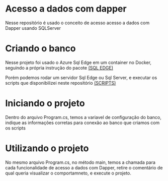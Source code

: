 # Acesso a dados com dapper

Nesse repositório é usado o conceito de acesso acesso a dados com Dapper usando SQLServer

# Criando o banco

Nesse projeto foi usado o Azure Sql Edge em um container no Docker, seguindo a própria instrução do pacote <a href="https://hub.docker.com/_/microsoft-azure-sql-edge">(SQL EDGE)</a>

Porém podemos rodar um servidor Sql Edge ou Sql Server, e executar os scripts que disponibilizei neste repositório  <a href="https://github.com/zWeeeeelll/dapper/tree/main/scripts-para-o-banco">(SCRIPTS)</a>

# Iniciando o projeto

Dentro do arquivo Program.cs, temos a variavel de configuração do banco, indique as informações corretas para conexão ao banco que criamos com os scripts

# Utilizando o projeto

No mesmo arquivo Program.cs, no método main, temos a chamada para cada funcionalidade de acesso a dados com Dapper, retire o comentário de qual queria visualizar o comportamneto, e execute o projeto.
